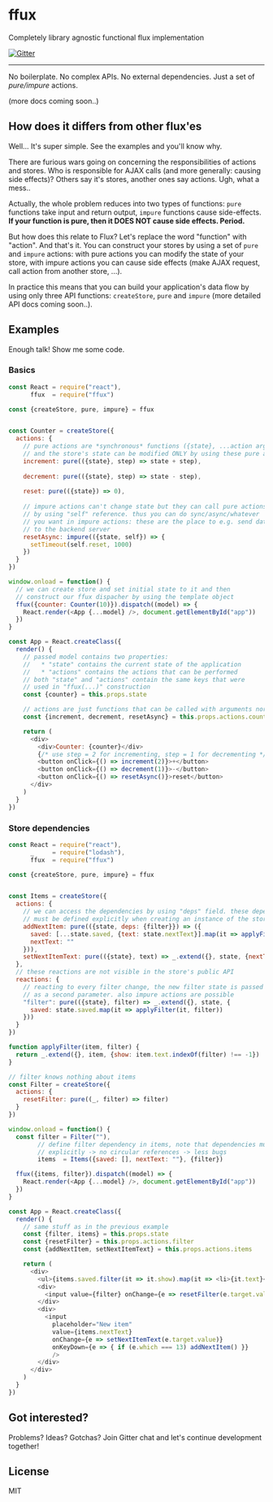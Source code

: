 # ffux

Completely library agnostic functional flux implementation

[![Gitter](https://badges.gitter.im/Join%20Chat.svg)](https://gitter.im/milankinen/ffux?utm_source=badge&utm_medium=badge&utm_campaign=pr-badge)

- - -

No boilerplate. No complex APIs. No external dependencies. Just a set of *pure/impure* actions.

(more docs coming soon..)


## How does it differs from other flux'es

Well... It's super simple. See the examples and you'll know why.

There are furious wars going on concerning the responsibilities of actions and stores.
Who is responsible for AJAX calls (and more generally: causing side effects)? Others say
it's stores, another ones say actions. Ugh, what a mess..

Actually, the whole problem reduces into two types of functions: `pure` functions take 
input and return output, `impure` functions cause side-effects. **If your function is
pure, then it DOES NOT cause side effects. Period.** 

But how does this relate to Flux? Let's replace the word "function" with "action".
And that's it. You can construct your stores by using a set of `pure` and `impure`
actions: with pure actions you can modify the state of your store, with impure actions
you can cause side effects (make AJAX request, call action from another store, ...).

In practice this means that you can build your application's data flow by using 
only three API functions: `createStore`, `pure` and `impure` (more detailed API
docs coming soon..).

## Examples

Enough talk! Show me some code.

### Basics

```javascript 
const React = require("react"),
      ffux  = require("ffux")

const {createStore, pure, impure} = ffux


const Counter = createStore({
  actions: {
    // pure actions are *synchronous* functions ({state}, ...action args) -> new state
    // and the store's state can be modified ONLY by using these pure actions
    increment: pure(({state}, step) => state + step),
  
    decrement: pure(({state}, step) => state - step),
  
    reset: pure(({state}) => 0),
  
    // impure actions can't change state but they can call pure actions
    // by using "self" reference. thus you can do sync/async/whatever
    // you want in impure actions: these are the place to e.g. send data
    // to the backend server
    resetAsync: impure(({state, self}) => {
      setTimeout(self.reset, 1000)
    })
  }
})

window.onload = function() {
  // we can create store and set initial state to it and then
  // construct our ffux dispacher by using the template object
  ffux({counter: Counter(10)}).dispatch((model) => {
    React.render(<App {...model} />, document.getElementById("app"))
  })
}

const App = React.createClass({
  render() {
    // passed model contains two properties:
    //   * "state" contains the current state of the application
    //   * "actions" contains the actions that can be performed
    // both "state" and "actions" contain the same keys that were
    // used in "ffux(...)" construction
    const {counter} = this.props.state

    // actions are just functions that can be called with arguments normally
    const {increment, decrement, resetAsync} = this.props.actions.counter

    return (
      <div>
        <div>Counter: {counter}</div>
        {/* use step = 2 for incrementing, step = 1 for decrementing */}
        <button onClick={() => increment(2)}>+</button>
        <button onClick={() => decrement(1)}>-</button>
        <button onClick={() => resetAsync()}>reset</button>
      </div>
    )
  }
})
```

### Store dependencies

```javascript 
const React = require("react"),
      _     = require("lodash"),
      ffux  = require("ffux")

const {createStore, pure, impure} = ffux


const Items = createStore({
  actions: {
    // we can access the dependencies by using "deps" field. these dependencies
    // must be defined explicitly when creating an instance of the store
    addNextItem: pure(({state, deps: {filter}}) => ({
      saved: [...state.saved, {text: state.nextText}].map(it => applyFilter(it, filter.state())),
      nextText: ""
    })),
    setNextItemText: pure(({state}, text) => _.extend({}, state, {nextText: text}))
  },
  // these reactions are not visible in the store's public API
  reactions: {
    // reacting to every filter change, the new filter state is passed
    // as a second parameter. also impure actions are possible
    "filter": pure(({state}, filter) => _.extend({}, state, {
      saved: state.saved.map(it => applyFilter(it, filter))
    }))
  }
})

function applyFilter(item, filter) {
  return _.extend({}, item, {show: item.text.indexOf(filter) !== -1})
}

// filter knows nothing about items
const Filter = createStore({
  actions: {
    resetFilter: pure((_, filter) => filter)
  }
})

window.onload = function() {
  const filter = Filter(""),
        // define filter dependency in items, note that dependencies must be passed
        // explicitly -> no circular references -> less bugs
        items  = Items({saved: [], nextText: ""}, {filter})

  ffux({items, filter}).dispatch((model) => {
    React.render(<App {...model} />, document.getElementById("app"))
  })
}

const App = React.createClass({
  render() {
    // same stuff as in the previous example
    const {filter, items} = this.props.state
    const {resetFilter} = this.props.actions.filter
    const {addNextItem, setNextItemText} = this.props.actions.items

    return (
      <div>
        <ul>{items.saved.filter(it => it.show).map(it => <li>{it.text}</li>)}</ul>
        <div>
          <input value={filter} onChange={e => resetFilter(e.target.value)} placeholder="Filter" />
        </div>
        <div>
          <input
            placeholder="New item"
            value={items.nextText}
            onChange={e => setNextItemText(e.target.value)}
            onKeyDown={e => { if (e.which === 13) addNextItem() }}
            />
        </div>
      </div>
    )
  }
})
```

## Got interested?

Problems? Ideas? Gotchas? Join Gitter chat and let's continue development together!

## License

MIT
